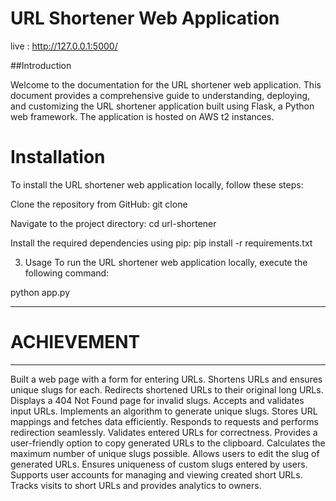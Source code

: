# URL Shortener Web Application

live : http://127.0.0.1:5000/

##Introduction

Welcome to the documentation for the URL shortener web application. This document provides a comprehensive guide to understanding, deploying, and customizing the URL shortener application built using Flask, a Python web framework. The application is hosted on AWS t2 instances.


# Installation
To install the URL shortener web application locally, follow these steps:

Clone the repository from GitHub:
git clone <repository-url>

Navigate to the project directory:
cd url-shortener

Install the required dependencies using pip:
pip install -r requirements.txt

3. Usage
To run the URL shortener web application locally, execute the following command:

python app.py

---------------------------------------------------------------------------
# ACHIEVEMENT
---------------------------------------------------------------------------
Built a web page with a form for entering URLs.
Shortens URLs and ensures unique slugs for each.
Redirects shortened URLs to their original long URLs.
Displays a 404 Not Found page for invalid slugs.
Accepts and validates input URLs.
Implements an algorithm to generate unique slugs.
Stores URL mappings and fetches data efficiently.
Responds to requests and performs redirection seamlessly.
Validates entered URLs for correctness.
Provides a user-friendly option to copy generated URLs to the clipboard.
Calculates the maximum number of unique slugs possible.
Allows users to edit the slug of generated URLs.
Ensures uniqueness of custom slugs entered by users.
Supports user accounts for managing and viewing created short URLs.
Tracks visits to short URLs and provides analytics to owners.
